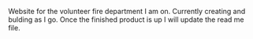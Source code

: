 Website for the volunteer fire department I am on. Currently creating and bulding as I go. Once the finished product is up I will update the read me file.